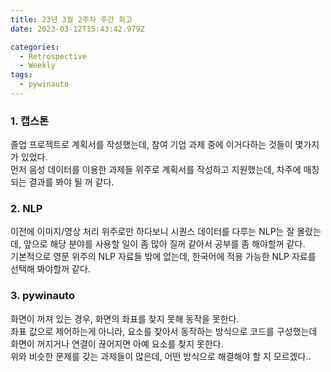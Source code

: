 ```yaml
---
title: 23년 3월 2주차 주간 회고
date: 2023-03-12T15:43:42.979Z

categories:
  - Retrospective
  - Weekly
tags:
  - pywinauto
---
```


### 1. 캡스톤
졸업 프로젝트로 계획서를 작성했는데, 참여 기업 과제 중에 이거다하는 것들이 몇가지가 있었다.  
먼저 음성 데이터를 이용한 과제들 위주로 계획서를 작성하고 지원했는데, 차주에 매칭되는 결과를 봐야 될 꺼 같다.

### 2. NLP
이전에 이미지/영상 처리 위주로만 하다보니 시퀀스 데이터를 다루는 NLP는 잘 몰랐는데, 앞으로 해당 분야를 사용할 일이 좀 많아 질꺼 같아서 공부를 좀 해야할꺼 같다.  
기본적으로 영문 위주의 NLP 자료들 밖에 없는데, 한국어에 적용 가능한 NLP 자료를 선택해 봐야할꺼 같다.  

### 3. pywinauto
화면이 꺼져 있는 경우, 화면의 좌표를 찾지 못해 동작을 못한다.  
좌표 값으로 제어하는게 아니라, 요소를 찾아서 동작하는 방식으로 코드를 구성했는데 화면이 꺼지거나 연결이 끊어지면 아예 요소를 찾지 못한다.  
위와 비슷한 문제를 갖는 과제들이 많은데, 어떤 방식으로 해결해야 할 지 모르겠다.. 